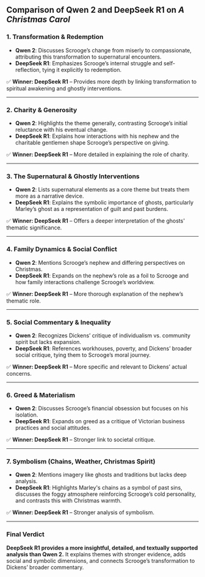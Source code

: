 ## Comparison of Qwen 2 and DeepSeek R1 on *A Christmas Carol*

### 1. Transformation & Redemption
- **Qwen 2**: Discusses Scrooge’s change from miserly to compassionate, attributing this transformation to supernatural encounters.
- **DeepSeek R1**: Emphasizes Scrooge’s internal struggle and self-reflection, tying it explicitly to redemption.

✅ **Winner: DeepSeek R1** – Provides more depth by linking transformation to spiritual awakening and ghostly interventions.

---

### 2. Charity & Generosity
- **Qwen 2**: Highlights the theme generally, contrasting Scrooge’s initial reluctance with his eventual change.
- **DeepSeek R1**: Explains how interactions with his nephew and the charitable gentlemen shape Scrooge’s perspective on giving.

✅ **Winner: DeepSeek R1** – More detailed in explaining the role of charity.

---

### 3. The Supernatural & Ghostly Interventions
- **Qwen 2**: Lists supernatural elements as a core theme but treats them more as a narrative device.
- **DeepSeek R1**: Explains the symbolic importance of ghosts, particularly Marley’s ghost as a representation of guilt and past burdens.

✅ **Winner: DeepSeek R1** – Offers a deeper interpretation of the ghosts' thematic significance.

---

### 4. Family Dynamics & Social Conflict
- **Qwen 2**: Mentions Scrooge’s nephew and differing perspectives on Christmas.
- **DeepSeek R1**: Expands on the nephew’s role as a foil to Scrooge and how family interactions challenge Scrooge’s worldview.

✅ **Winner: DeepSeek R1** – More thorough explanation of the nephew’s thematic role.

---

### 5. Social Commentary & Inequality
- **Qwen 2**: Recognizes Dickens’ critique of individualism vs. community spirit but lacks expansion.
- **DeepSeek R1**: References workhouses, poverty, and Dickens’ broader social critique, tying them to Scrooge’s moral journey.

✅ **Winner: DeepSeek R1** – More specific and relevant to Dickens’ actual concerns.

---

### 6. Greed & Materialism
- **Qwen 2**: Discusses Scrooge’s financial obsession but focuses on his isolation.
- **DeepSeek R1**: Expands on greed as a critique of Victorian business practices and social attitudes.

✅ **Winner: DeepSeek R1** – Stronger link to societal critique.

---

### 7. Symbolism (Chains, Weather, Christmas Spirit)
- **Qwen 2**: Mentions imagery like ghosts and traditions but lacks deep analysis.
- **DeepSeek R1**: Highlights Marley's chains as a symbol of past sins, discusses the foggy atmosphere reinforcing Scrooge’s cold personality, and contrasts this with Christmas warmth.

✅ **Winner: DeepSeek R1** – Stronger analysis of symbolism.

---

### **Final Verdict**
**DeepSeek R1 provides a more insightful, detailed, and textually supported analysis than Qwen 2.** It explains themes with stronger evidence, adds social and symbolic dimensions, and connects Scrooge’s transformation to Dickens’ broader commentary.